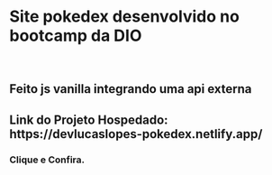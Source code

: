 
<h1>Site pokedex desenvolvido no bootcamp da DIO</h1>
<br>
<h2>Feito js vanilla integrando uma api externa</h2>
<h2>Link do Projeto Hospedado: <b>https://devlucaslopes-pokedex.netlify.app/</b></h2>
<h3>Clique e Confira.<h3>
